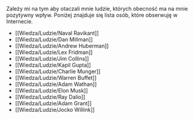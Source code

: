 Zależy mi na tym aby otaczali mnie ludzie, których obecność ma na mnie pozytywny wpływ. Poniżej znajduje się lista osób, które obserwuję w Internecie.

- [[Wiedza/Ludzie/Naval Ravikant]]
- [[Wiedza/Ludzie/Dan Millman]]
- [[Wiedza/Ludzie/Andrew Huberman]]
- [[Wiedza/Ludzie/Lex Fridman]]
- [[Wiedza/Ludzie/Jim Collins]]
- [[Wiedza/Ludzie/Kapil Gupta]]
- [[Wiedza/Ludzie/Charlie Munger]]
- [[Wiedza/Ludzie/Warren Buffet]]
- [[Wiedza/Ludzie/Adam Wathan]]
- [[Wiedza/Ludzie/Elon Musk]]
- [[Wiedza/Ludzie/Ray Dalio]]
- [[Wiedza/Ludzie/Adam Grant]]
- [[Wiedza/Ludzie/Jocko Willink]]